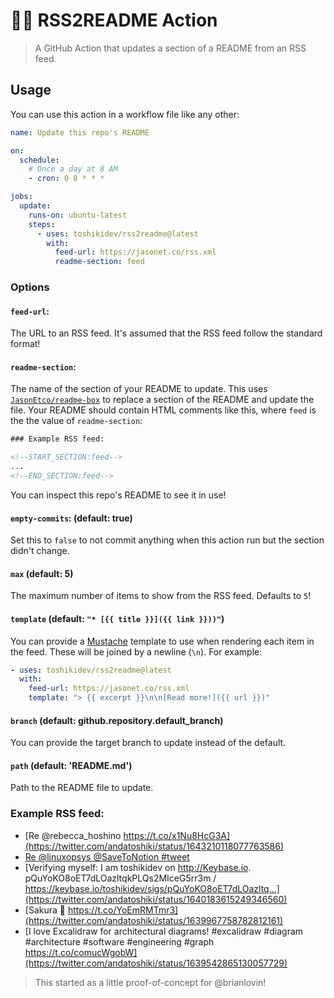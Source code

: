 # 📡📝 RSS2README Action
> A GitHub Action that updates a section of a README from an RSS feed.

## Usage

You can use this action in a workflow file like any other:

```yml
name: Update this repo's README

on:
  schedule:
    # Once a day at 8 AM
    - cron: 0 8 * * *

jobs:
  update:
    runs-on: ubuntu-latest
    steps:
      - uses: toshikidev/rss2readme@latest
        with:
          feed-url: https://jasonet.co/rss.xml
          readme-section: feed
```

### Options

#### `feed-url`:

The URL to an RSS feed. It's assumed that the RSS feed follow the standard format!

#### `readme-section`:

The name of the section of your README to update. This uses [`JasonEtco/readme-box`](https://github.com/JasonEtco/readme-box) to replace a section of the README and update the file. Your README should contain HTML comments like this, where `feed` is the the value of `readme-section`:

```html
### Example RSS feed:

<!--START_SECTION:feed-->
...
<!--END_SECTION:feed-->
```

You can inspect this repo's README to see it in use!

#### `empty-commits`: (default: true)

Set this to `false` to not commit anything when this action run but the section didn't change.

#### `max` (default: 5)

The maximum number of items to show from the RSS feed. Defaults to `5`!

#### `template` (default: `"* [{{ title }}]({{ link }}))"`)

You can provide a [Mustache](https://github.com/janl/mustache.js) template to use when rendering each item in the feed. These will be joined by a newline (`\n`). For example:

```yaml
- uses: toshikidev/rss2readme@latest
  with:
    feed-url: https://jasonet.co/rss.xml
    template: "> {{ excerpt }}\n\n[Read more!]({{ url }})"
```

#### `branch` (default: github.repository.default_branch)

You can provide the target branch to update instead of the default.

#### `path` (default: 'README.md')

Path to the README file to update.

### Example RSS feed:

<!--START_SECTION:example-->
* [Re @rebecca_hoshino https://t.co/x1Nu8HcG3A](https://twitter.com/andatoshiki/status/1643210118077763586)
* [Re @linuxopsys @SaveToNotion #tweet](https://twitter.com/andatoshiki/status/1643209761998135298)
* [Verifying myself: I am toshikidev on http://Keybase.io. pQuYoKO8oET7dLOazltqkPLQs2MIceG5rr3m / https://keybase.io/toshikidev/sigs/pQuYoKO8oET7dLOazltq...](https://twitter.com/andatoshiki/status/1640183615249346560)
* [Sakura 🌸 https://t.co/YoEmRMTmr3](https://twitter.com/andatoshiki/status/1639967758782812161)
* [I love Excalidraw for architectural diagrams! #excalidraw #diagram #architecture #software #engineering #graph https://t.co/comucWgobW](https://twitter.com/andatoshiki/status/1639542865130057729)
<!--END_SECTION:example-->

> This started as a little proof-of-concept for @brianlovin!
